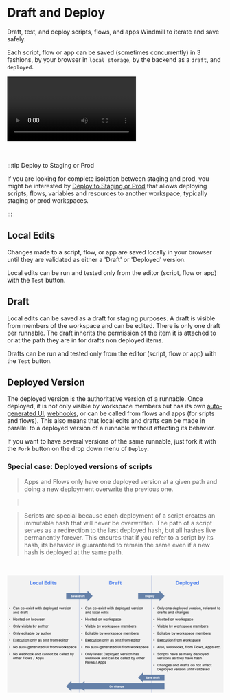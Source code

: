 # Draft and Deploy

Draft, test, and deploy scripts, flows, and apps Windmill to iterate and save safely.

Each script, flow or app can be saved (sometimes concurrently) in 3 fashions, by your browser in `local storage`, by the backend as a `draft`, and `deployed`.

<video
    className="border-2 rounded-xl object-cover w-full h-full"
    autoPlay
    controls
    id="main-video"
    src="/videos/draft_and_deploy.mp4"
/>

<br/>

:::tip Deploy to Staging or Prod

If you are looking for complete isolation between staging and prod, you might be interested by [Deploy to Staging or Prod](../12_staging_prod/index.md) that allows deploying scripts, flows, variables and resources to another workspace, typically staging or prod workspaces.

:::

## Local Edits

Changes made to a script, flow, or app are saved locally in your browser until they are validated as either a 'Draft' or 'Deployed' version.

Local edits can be run and tested only from the editor (script, flow or app) with the `Test` button.

## Draft

Local edits can be saved as a draft for staging purposes. A draft is visible from members of the workspace and can be edited. There is only one draft per runnable. The draft inherits the permission of the item it is attached to or at the path they are in for drafts non deployed items.

Drafts can be run and tested only from the editor (script, flow or app) with the `Test` button.

## Deployed Version

The deployed version is the authoritative version of a runnable. Once deployed, it is not only visible by workspace members but has its own [auto-generated UI](../6_auto_generated_uis/index.md), [webhooks](../4_webhooks/index.md), or can be called from flows and apps (for sripts and flows). This also means that local edits and drafts can be made in parallel to a deployed version of a runnable without affecting its behavior.

If you want to have several versions of the same runnable, just fork it with the `Fork` button on the drop down menu of `Deploy`.

### Special case: Deployed versions of scripts

> Apps and Flows only have one deployed version at a given path and doing a new deployment overwrite the previous one.

> <br/>

> Scripts are special because each deployment of a script creates an immutable hash that will never be overwritten. The path of a script serves as a redirection to the last deployed hash, but all hashes live permanently forever. This ensures that if you refer to a script by its hash, its behavior is guaranteed to remain the same even if a new hash is deployed at the same path.

<br/>

![Recap Draft and Deploy](./recap_draft_and_deploy.png)